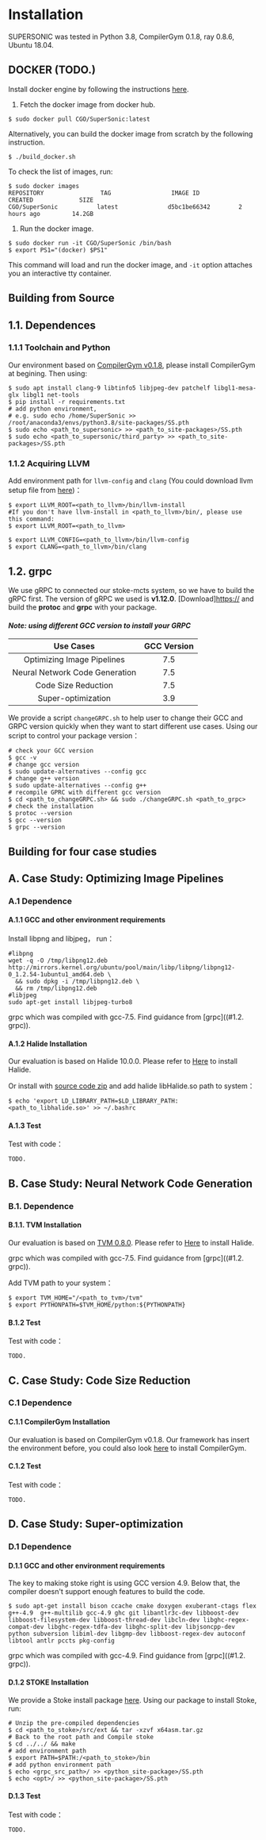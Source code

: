 # Installation

SUPERSONIC was tested in Python 3.8, CompilerGym 0.1.8, ray 0.8.6, Ubuntu 18.04.

## DOCKER (TODO.)

Install docker engine by following the instructions [here](https://docs.docker.com/install/linux/docker-ce/ubuntu/).

1. Fetch the docker image from docker hub.

```
$ sudo docker pull CGO/SuperSonic:latest
```

Alternatively, you can build the docker image from scratch by the following instruction.

```
$ ./build_docker.sh
```

To check the list of images, run:

```
$ sudo docker images
REPOSITORY                TAG                 IMAGE ID            CREATED             SIZE
CGO/SuperSonic		     latest              d5bc1be66342        2 hours ago         14.2GB
```

1. Run the docker image.

```
$ sudo docker run -it CGO/SuperSonic /bin/bash
$ export PS1="(docker) $PS1"
```

This command will load and run the docker image, and `-it` option attaches you an interactive tty container.

## Building from Source

## 1.1. Dependences

### 1.1.1 Toolchain and Python

Our environment based on  [CompilerGym v0.1.8](https://github.com/facebookresearch/CompilerGym/tree/v0.1.8), please install CompilerGym at begining. Then using: 

```shell
$ sudo apt install clang-9 libtinfo5 libjpeg-dev patchelf libgl1-mesa-glx libgl1 net-tools
$ pip install -r requirements.txt
# add python environment, 
# e.g. sudo echo /home/SuperSonic >> /root/anaconda3/envs/python3.8/site-packages/SS.pth
$ sudo echo <path_to_supersonic> >> <path_to_site-packages>/SS.pth
$ sudo echo <path_to_supersonic/third_party> >> <path_to_site-packages>/SS.pth
```

### 1.1.2 Acquiring LLVM

Add environment path for `llvm-config` and `clang` (You could download llvm setup file from [here](https://releases.llvm.org/))：

```shell
$ export LLVM_ROOT=<path_to_llvm>/bin/llvm-install  
#If you don't have llvm-install in <path_to_llvm>/bin/, please use this command:
$ export LLVM_ROOT=<path_to_llvm>

$ export LLVM_CONFIG=<path_to_llvm>/bin/llvm-config
$ export CLANG=<path_to_llvm>/bin/clang
```

## 1.2. grpc

We use gRPC to connected our stoke-mcts system, so we have to build the gRPC first. The version of gRPC we used is **v1.12.0**. [Download]<https://> and build the **protoc** and **grpc** with your package.

#### ***Note: using different GCC version to install your GRPC***

|           Use Cases            | GCC Version |
| :----------------------------: | :---------: |
|   Optimizing Image Pipelines   |     7.5     |
| Neural Network Code Generation |     7.5     |
|      Code Size Reduction       |     7.5     |
|       Super-optimization       |     3.9     |

We provide a script `changeGRPC.sh` to help user to change their GCC and GRPC version quickly when they want to start different use cases.  Using our script to control your package version：

```shell
# check your GCC version
$ gcc -v
# change gcc version
$ sudo update-alternatives --config gcc
# change g++ version
$ sudo update-alternatives --config g++
# recompile GPRC with different gcc version
$ cd <path_to_changeGRPC.sh> && sudo ./changeGRPC.sh <path_to_grpc>
# check the installation
$ protoc --version
$ gcc --version
$ grpc --version
```



## Building for four case studies

## A. Case Study: Optimizing Image Pipelines

### A.1 Dependence

#### A.1.1 GCC and other environment requirements

Install libpng and libjpeg， run：

```shell
#libpng
wget -q -O /tmp/libpng12.deb http://mirrors.kernel.org/ubuntu/pool/main/libp/libpng/libpng12-0_1.2.54-1ubuntu1_amd64.deb \
  && sudo dpkg -i /tmp/libpng12.deb \
  && rm /tmp/libpng12.deb
#libjpeg
sudo apt-get install libjpeg-turbo8
```

grpc which was compiled with gcc-7.5. Find guidance from [grpc]((#1.2. grpc)).

#### A.1.2 Halide Installation

Our evaluation is based on Halide 10.0.0. Please refer to [Here](https://github.com/halide/Halide/tree/v10.0.0) to install Halide.

Or install with [source code zip](https://github.com/halide/Halide/releases/tag/v10.0.0)  and add halide libHalide.so path to system：

```shell
$ echo 'export LD_LIBRARY_PATH=$LD_LIBRARY_PATH:<path_to_libhalide.so>' >> ~/.bashrc
```

#### A.1.3 Test

Test with code：

```shell 
TODO.
```



## B. Case Study: Neural Network Code Generation

### B.1. Dependence

#### B.1.1. TVM Installation

Our evaluation is based on [TVM 0.8.0](https://tvm.apache.org/download). Please refer to [Here](https://tvm.apache.org/docs/install/from_source.html#developers-get-source-from-github) to install Halide.

grpc which was compiled with gcc-7.5. Find guidance from [grpc]((#1.2. grpc)).

Add TVM path to your system：

```shell
$ export TVM_HOME="/<path_to_tvm>/tvm"
$ export PYTHONPATH=$TVM_HOME/python:${PYTHONPATH}
```

#### B.1.2 Test

Test with code：

```shell 
TODO.
```



## C. Case Study: Code Size Reduction

### C.1 Dependence

#### C.1.1 CompilerGym Installation

Our evaluation is based on CompilerGym v0.1.8. Our framework has insert the environment before, you could also look [here](https://github.com/facebookresearch/CompilerGym/tree/v0.1.8) to install CompilerGym. 

#### C.1.2 Test

Test with code：

```shell 
TODO.
```



## D. Case Study: Super-optimization

### D.1 Dependence

#### D.1.1 GCC and other environment requirements

The key to making stoke right is using GCC version 4.9. Below that, the compiler doesn't support enough features to build the code.

```shell
$ sudo apt-get install bison ccache cmake doxygen exuberant-ctags flex g++-4.9  g++-multilib gcc-4.9 ghc git libantlr3c-dev libboost-dev libboost-filesystem-dev libboost-thread-dev libcln-dev libghc-regex-compat-dev libghc-regex-tdfa-dev libghc-split-dev libjsoncpp-dev python subversion libiml-dev libgmp-dev libboost-regex-dev autoconf libtool antlr pccts pkg-config
```

grpc which was compiled with gcc-4.9. Find guidance from [grpc]((#1.2. grpc)).

#### D.1.2 STOKE Installation

We provide a Stoke install package  [here](https://github.com/StanfordPL/stoke). Using our package to install Stoke, run:

```sehll
# Unzip the pre-compiled dependencies
$ cd <path_to_stoke>/src/ext && tar -xzvf x64asm.tar.gz
# Back to the root path and Compile stoke
$ cd ../../ && make
# add environment path
$ export PATH=$PATH:/<path_to_stoke>/bin
# add python environment path
$ echo <grpc_src_path>/ >> <python_site-package>/SS.pth
$ echo <opt>/ >> <python_site-package>/SS.pth
```

#### D.1.3 Test

Test with code：

```shell 
TODO.
```


